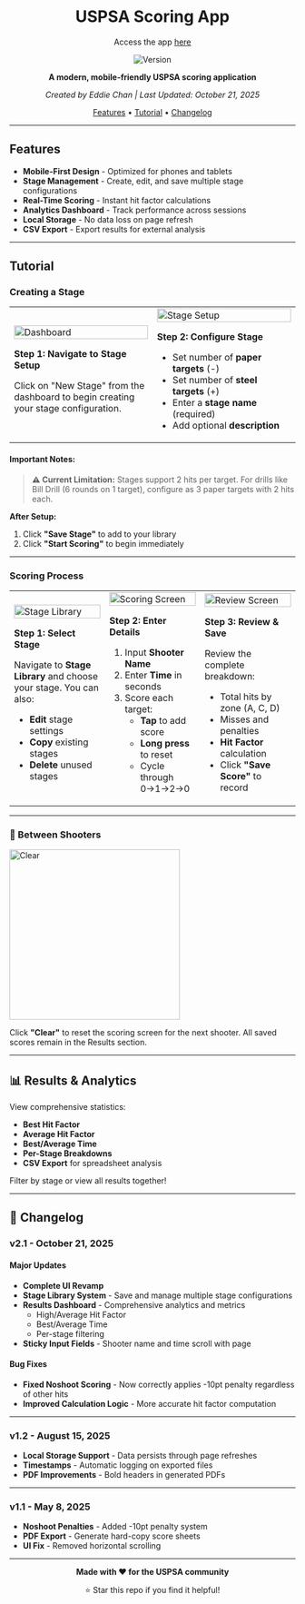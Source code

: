 <div align="center">

# USPSA Scoring App

Access the app [here](https://eddiecwh.github.io/uspsa_scoring/)

![Version](https://img.shields.io/badge/version-2.1-orange.svg)

**A modern, mobile-friendly USPSA scoring application**

*Created by Eddie Chan | Last Updated: October 21, 2025*

[Features](#-features) • [Tutorial](#-tutorial) • [Changelog](#-changelog)

</div>

---

## Features

- **Mobile-First Design** - Optimized for phones and tablets
- **Stage Management** - Create, edit, and save multiple stage configurations
- **Real-Time Scoring** - Instant hit factor calculations
- **Analytics Dashboard** - Track performance across sessions
- **Local Storage** - No data loss on page refresh
- **CSV Export** - Export results for external analysis

---

## Tutorial

### Creating a Stage

<table>
<tr>
<td width="50%">

<img src="https://github.com/user-attachments/assets/c447bfad-589e-440c-874a-8f805b3e1a26" alt="Dashboard" width="100%"/>

**Step 1: Navigate to Stage Setup**

Click on "New Stage" from the dashboard to begin creating your stage configuration.

</td>
<td width="50%">

<img src="https://github.com/user-attachments/assets/ce8759fa-2627-4d12-814a-801a8161ee9d" alt="Stage Setup" width="100%"/>

**Step 2: Configure Stage**

- Set number of **paper targets** (-)
- Set number of **steel targets** (+)
- Enter a **stage name** (required)
- Add optional **description**

</td>
</tr>
</table>

#### Important Notes:
> **⚠️ Current Limitation:** Stages support 2 hits per target. For drills like Bill Drill (6 rounds on 1 target), configure as 3 paper targets with 2 hits each.

**After Setup:**
1. Click **"Save Stage"** to add to your library
2. Click **"Start Scoring"** to begin immediately

---

### Scoring Process

<table>
<tr>
<td width="33%">

<img src="https://github.com/user-attachments/assets/68cabda1-7b01-4d8c-8123-4940994a22a3" alt="Stage Library" width="100%"/>

**Step 1: Select Stage**

Navigate to **Stage Library** and choose your stage. You can also:
- **Edit** stage settings
- **Copy** existing stages
- **Delete** unused stages

</td>
<td width="33%">

<img src="https://github.com/user-attachments/assets/c44a8cf2-7b0b-4c9f-8915-6826eee0d92a" alt="Scoring Screen" width="100%"/>

**Step 2: Enter Details**

1. Input **Shooter Name**
2. Enter **Time** in seconds
3. Score each target:
   - **Tap** to add score
   - **Long press** to reset
   - Cycle through 0→1→2→0

</td>
<td width="33%">

<img src="https://github.com/user-attachments/assets/3bca9163-6f3d-410c-94b9-36f4dd663c42" alt="Review Screen" width="100%"/>

**Step 3: Review & Save**

Review the complete breakdown:
- Total hits by zone (A, C, D)
- Misses and penalties
- **Hit Factor** calculation
- Click **"Save Score"** to record

</td>
</tr>
</table>

---

### 🔄 Between Shooters

<img src="https://github.com/user-attachments/assets/a43eba44-f22c-4403-9e24-738682df6af5" alt="Clear" width="300"/>

Click **"Clear"** to reset the scoring screen for the next shooter. All saved scores remain in the Results section.

---

## 📊 Results & Analytics

View comprehensive statistics:
- **Best Hit Factor**
- **Average Hit Factor**
- **Best/Average Time**
- **Per-Stage Breakdowns**
- **CSV Export** for spreadsheet analysis

Filter by stage or view all results together!

---

## 📝 Changelog

### v2.1 - October 21, 2025
#### Major Updates
- **Complete UI Revamp**
- **Stage Library System** - Save and manage multiple stage configurations
- **Results Dashboard** - Comprehensive analytics and metrics
  - High/Average Hit Factor
  - Best/Average Time
  - Per-stage filtering
- **Sticky Input Fields** - Shooter name and time scroll with page

#### Bug Fixes
- **Fixed Noshoot Scoring** - Now correctly applies -10pt penalty regardless of other hits
- **Improved Calculation Logic** - More accurate hit factor computation

---

### v1.2 - August 15, 2025
-  **Local Storage Support** - Data persists through page refreshes
-  **Timestamps** - Automatic logging on exported files
-  **PDF Improvements** - Bold headers in generated PDFs

---

### v1.1 - May 8, 2025
-  **Noshoot Penalties** - Added -10pt penalty system
-  **PDF Export** - Generate hard-copy score sheets
-  **UI Fix** - Removed horizontal scrolling

---

<div align="center">

**Made with ❤️ for the USPSA community**

⭐ Star this repo if you find it helpful!

</div>

